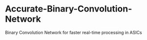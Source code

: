 # Accurate-Binary-Convolution-Network
Binary Convolution Network for faster real-time processing in ASICs
